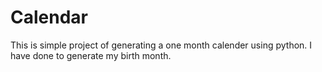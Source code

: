 # Calendar
 This is simple project of generating a one month calender using python. I have done to generate my birth month. 